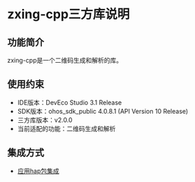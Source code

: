 # zxing-cpp三方库说明
## 功能简介
zxing-cpp是一个二维码生成和解析的库。
## 使用约束
- IDE版本：DevEco Studio 3.1 Release
- SDK版本：ohos_sdk_public 4.0.8.1 (API Version 10 Release)
- 三方库版本：v2.0.0
- 当前适配的功能：二维码生成和解析

## 集成方式
+ [应用hap包集成](docs/hap_integrate.md)
